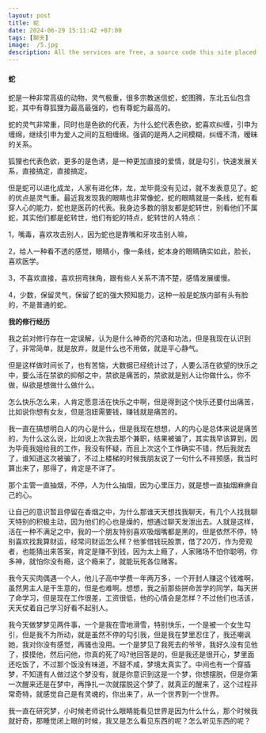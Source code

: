 ```yaml
---
layout: post
title: 蛇
date: 2024-06-29 15:11:42 +07:00
tags: [聊天]
image:  /5.jpg
description: All the services are free, a source code this site placed on github repository and intergration with netlify service, another service that you can use is github page for hosting your own static site.
---
```


####  蛇

蛇是一种非常高级的动物，灵气极重，很多宗教迷信蛇，蛇图腾，东北五仙包含蛇，其中有尊狐狸为最高最强的，也有尊蛇为最高的。

蛇的灵气非常重，同时也是色欲的代表，为什么蛇代表色欲，蛇喜欢纠缠，引申为缠绵，继续引申为爱人之间的互相缠绵。强调的是两人之间模糊，纠缠不清，暧昧的关系。

狐狸也代表色欲，更多的是色诱，是一种更加直接的爱情，就是勾引，快速发展关系，直接搞定，直接搞定。

但是蛇可以进化成龙，人家有进化体，龙，龙毕竟没有见过，就不发表意见了。蛇的优点是灵气重。最近我发现我的眼睛也非常像蛇，蛇的眼睛就是一条线，蛇有看穿人心的能力，蛇也是医药的代表。我身边多数的朋友都是蛇转世，别看他们不属蛇，其实他们都是蛇转世，他们有蛇的特点，蛇转世的人特点：

1，嘴毒，喜欢攻击别人，因为蛇也是靠嘴和牙攻击别人嘛，

2，给人一种看不透的感觉，眼睛小，像一条线，蛇本身的眼睛确实如此，脸长，喜欢医学。

3，不喜欢直接，喜欢拐弯抹角，跟有些人关系不清不楚，感情发展缓慢。

4，少数，保留灵气，保留了蛇的强大预知能力，这种一般是蛇族内部有头有脸的，不是普通的蛇。

**我的修行经历**

我之前对修行存在一定误解，认为是什么神奇的咒语和功法，但是我现在认识到了，非常简单，就是放弃，就是什么也不用做，就是平心静气。

但是这样做时间长了，也有苦恼，大数据已经统计过了，人要么活在欲望的快乐之中，要么活在禁欲的抑郁之中，禁欲是痛苦的，禁欲就是别人让你做什么，你不做，纵欲是想做什么做什么。

怎么快乐怎么来，人肯定愿意活在快乐之中啊，但是得到这个快乐还要付出痛苦，比如说你想有女友，但是泡妞需要钱，赚钱就是痛苦的。

我一直在搞想明白人的内心是什么，但是我现在想想，人的内心是总体来说是痛苦的，为什么这么说，比如说上次我去那个兼职，结果被骗了，其实我早该算到，因为毕竟我姐给我的工作，我没有怀疑，而且上次这个工作确实不错，然后我就去了，谁知道这次被骗了，不过上楼梯的时候我朋友说了一句什么不祥预感，我当时算出来了，那得了，肯定是不详了。

那个主管一直抽烟，不停，人为什么抽烟，因为心里压力，就是想一直抽烟麻痹自己的心。

让自己的意识暂且停留在香烟之中，为什么那谁天天想找我聊天，有几个人找我聊天特别的积极主动，因为他们的心也是燥的，想通过聊天发泄出去。人就是这样，活在一种不满足之中，我的一个朋友特别喜欢吸烟嘴都是黑的，但是依然不停，特别喜欢找我算财运，经常问财运怎么样？他爹借钱玩股票，借了20万，作为旁观者，也能猜出来答案，肯定是赚不到钱，因为太上瘾了，人家赌场不怕你聪明，你多神，就怕你没有瘾，这个瘾来了，就能玩死各位赌客。

我今天买肉偶遇一个人，他儿子高中学费一年两万多，一个开封人赚这个钱难啊，虽然男主人是干生意的，但是也难啊。想想，我之前那些拼命苦学的同学，每天拼了命学习，但是现在工作很差，工资很低，他的心情会是怎样？不过他们也活该，天天仗着自己学习好看不起别人。

我今天做梦梦见两件事，一个是我在雪地滑雪，特别快乐，一个是被一个女生勾引，但是我不为所动，就是虽然不停的勾引我，但是我在梦里忍住了，我还嘲讽她，我对你没有感觉，再骚也没用。一个是梦见了我死去的爷爷，我好久没有见他了，摸摸他，然后问他，你真的死了吗?他回答是的，但是我还是很开心，梦里面还吃饭了，不过那个饭没有味道，不甜不咸，梦境太真实了。中间也有一个穿插梦，不知道有人做过这个梦没有，就是你意识到这是一个梦，你想摆脱，但是你第一次醒来还是在梦中，再挣扎一次就摆脱这个梦了，就真正的醒来了，这个过程非常奇特，就感觉自己是有灵魂的，你出来了，从一个世界到一个世界。

我一直在研究梦，小时候老师说什么眼睛能看见世界是因为什么什么，那个时候我就好奇，那睡觉闭上眼的时候，我又是怎么看见东西的呢？怎么听见东西的呢？
